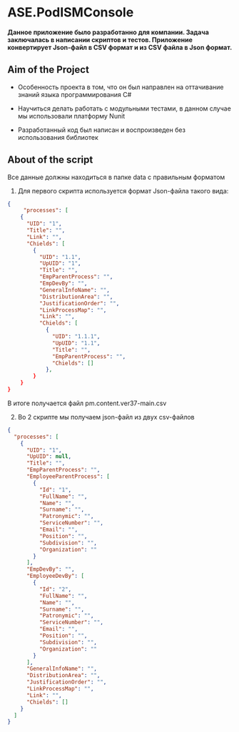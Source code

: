 # ASE.PodISMConsole

**Данное приложение было разработанно для компании. 
Задача заключалась в написании скриптов и тестов. 
Приложение конвертирует Json-файл в CSV формат и из CSV файла в Json формат.** 
 
## Aim of the Project

- Особенность проекта в том, что он был направлен на оттачивание знаний языка программирования C#

- Научиться делать работать с модульными тестами, в данном случае мы использовали платформу Nunit

- Разработанный код был написан и воспроизведен без использования библиотек

## About of the script

Все данные должны находиться в папке data с правильным форматом

1. Для первого скрипта используется формат Json-файла такого вида:

```json
{
     "processes": [
    {
      "UID": "1",
      "Title": "",
      "Link": "",
      "Chields": [
        {
          "UID": "1.1",
          "UpUID": "1",
          "Title": "",
          "EmpParentProcess": "",
          "EmpDevBy": "",
          "GeneralInfoName": "",
          "DistributionArea": "",
          "JustificationOrder": "",
          "LinkProcessMap": "",
          "Link": "",
          "Chields": [
            {
              "UID": "1.1.1",
              "UpUID": "1.1",
              "Title": "",
              "EmpParentProcess": "",
              "Chields": []
            },
        }
    }
}
```

В итоге получается файл pm.content.ver37-main.csv


2. Во 2 скрипте мы получаем json-файл из двух csv-файлов

```json 
{
  "processes": [
    {
      "UID": "1",
      "UpUID": null,
      "Title": "",
      "EmpParentProcess": "",
      "EmployeeParentProcess": [
        {
          "Id": "1",
          "FullName": "",
          "Name": "",
          "Surname": "",
          "Patronymic": "",
          "ServiceNumber": "",
          "Email": "",
          "Position": "",
          "Subdivision": "",
          "Organization": ""
        }
      ],
      "EmpDevBy": "",
      "EmployeeDevBy": [
        {
          "Id": "2",
          "FullName": "",
          "Name": "",
          "Surname": "",
          "Patronymic": "",
          "ServiceNumber": "",
          "Email": "",
          "Position": "",
          "Subdivision": "",
          "Organization": ""
        }
      ],
      "GeneralInfoName": "",
      "DistributionArea": "",
      "JustificationOrder": "",
      "LinkProcessMap": "",
      "Link": "",
      "Chields": []
    }
  ]
}
```